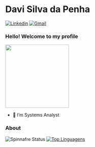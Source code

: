 # Davi Silva da Penha

[![Linkedin](https://img.shields.io/badge/LinkedIn-blue?style=for-the-badge&logo=Linkedin)](https://www.linkedin.com/in/davi-silva-a8b491182)
[![Gmail](https://img.shields.io/badge/-Gmail-c14438?style=for-the-badge&logo=Gmail&logoColor=white&link=mailto:karanalpe@gmail.com)](mailto:davispenha@gmail.com)



### Hello! Welcome to my profile
<img style="margin: 0 auto" src="https://media2.giphy.com/media/QYkX9IMHthYn0Y3pcG/200_d.gif" height="200">


- 👷 I’m Systems Analyst



### About

![Spinnafre Status](https://github-readme-stats.vercel.app/api?username=Spinnafre&show_icons=true)
[![Top Linguagens](https://github-readme-stats.vercel.app/api/top-langs/?username=Spinnafre&layout=compact)](https://github.com/anuraghazra/github-readme-stats)
